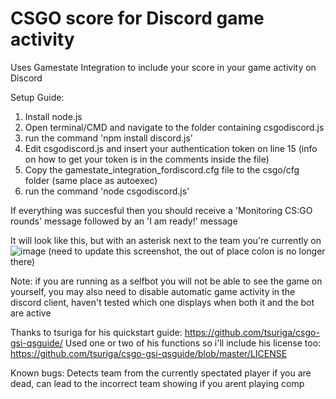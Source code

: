 # CSGO score for Discord game activity
Uses Gamestate Integration to include your score in your game activity on Discord

Setup Guide:

1. Install node.js
2. Open terminal/CMD and navigate to the folder containing csgodiscord.js
3. run the command 'npm install discord.js'
4. Edit csgodiscord.js and insert your authentication token on line 15 (info on how to get your token is in the comments inside the file)
5. Copy the gamestate_integration_fordiscord.cfg file to the csgo/cfg folder (same place as autoexec)
6. run the command 'node csgodiscord.js'

If everything was succesful then you should receive a 'Monitoring CS:GO rounds' message followed by an 'I am ready!' message

It will look like this, but with an asterisk next to the team you're currently on  
![image](https://i.imgur.com/6O0FbQy.png) (need to update this screenshot, the out of place colon is no longer there)

Note: if you are running as a selfbot you will not be able to see the game on yourself, you may also need to disable automatic game activity in the discord client, haven't tested which one displays when both it and the bot are active

Thanks to tsuriga for his quickstart guide: https://github.com/tsuriga/csgo-gsi-qsguide/
Used one or two of his functions so i'll include his license too: https://github.com/tsuriga/csgo-gsi-qsguide/blob/master/LICENSE

Known bugs: Detects team from the currently spectated player if you are dead, can lead to the incorrect team showing if you arent playing comp

